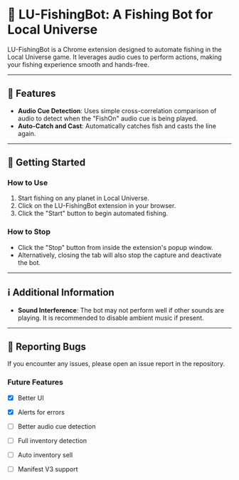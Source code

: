 # 🎣 LU-FishingBot: A Fishing Bot for Local Universe

LU-FishingBot is a Chrome extension designed to automate fishing in the Local Universe game. It leverages audio cues to perform actions, making your fishing experience smooth and hands-free.

---

## 🌟 Features

- **Audio Cue Detection**: Uses simple cross-correlation comparison of audio to detect when the "FishOn" audio cue is being played.
- **Auto-Catch and Cast**: Automatically catches fish and casts the line again.

---

## 🚀 Getting Started

### How to Use

1. Start fishing on any planet in Local Universe.
2. Click on the LU-FishingBot extension in your browser.
3. Click the "Start" button to begin automated fishing.

### How to Stop

- Click the "Stop" button from inside the extension's popup window.
- Alternatively, closing the tab will also stop the capture and deactivate the bot.

---

## ℹ️ Additional Information

- **Sound Interference**: The bot may not perform well if other sounds are playing. It is recommended to disable ambient music if present.

---

## 🐞 Reporting Bugs

If you encounter any issues, please open an issue report in the repository.


### Future Features
- [x] Better UI
- [x] Alerts for errors
- [ ] Better audio cue detection
- [ ] Full inventory detection
- [ ] Auto inventory sell
- [ ] Manifest V3 support

